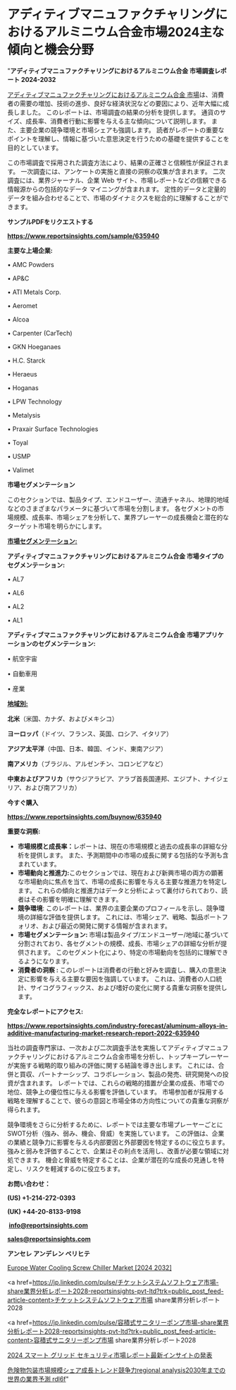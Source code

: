 # アディティブマニュファクチャリングにおけるアルミニウム合金市場2024主な傾向と機会分野

"<strong>アディティブマニュファクチャリングにおけるアルミニウム合金 市場調査レポート 2024-2032</strong>

<a href=https://www.reportsinsights.com/sample/635940>アディティブマニュファクチャリングにおけるアルミニウム合金 市場</a>は、消費者の需要の増加、技術の進歩、良好な経済状況などの要因により、近年大幅に成長しました。 このレポートは、市場調査の結果の分析を提供します。 通貨のサイズ、成長率、消費者行動に影響を与える主な傾向について説明します。 また、主要企業の競争環境と市場シェアも強調します。 読者がレポートの重要なポイントを理解し、情報に基づいた意思決定を行うための基礎を提供することを目的としています。

この市場調査で採用された調査方法により、結果の正確さと信頼性が保証されます。 一次調査には、アンケートの実施と直接の洞察の収集が含まれます。 二次調査には、業界ジャーナル、企業 Web サイト、市場レポートなどの信頼できる情報源からの包括的なデータ マイニングが含まれます。 定性的データと定量的データを組み合わせることで、市場のダイナミクスを総合的に理解することができます。

<strong><b>サンプルPDFをリクエストする</b></strong>

<a href=https://www.reportsinsights.com/sample/635940><strong><u>https://www.reportsinsights.com/sample/635940</u></strong></a>

<strong>主要な上場企業:</strong>

• AMC Powders

• AP&C

• ATI Metals Corp.

• Aeromet

• Alcoa

• Carpenter (CarTech)

• GKN Hoeganaes

• H.C. Starck

• Heraeus

• Hoganas

• LPW Technology

• Metalysis

• Praxair Surface Technologies

• Toyal

• USMP

• Valimet

<strong>市場セグメンテーション</strong>

このセクションでは、製品タイプ、エンドユーザー、流通チャネル、地理的地域などのさまざまなパラメータに基づいて市場を分割します。 各セグメントの市場規模、成長率、市場シェアを分析して、業界プレーヤーの成長機会と潜在的なターゲット市場を明らかにします。

<strong><u>市場セグメンテーション</u></strong><strong><u>:</u></strong>

<strong>アディティブマニュファクチャリングにおけるアルミニウム合金 市場タイプのセグメンテーション:</strong>

• AL7

• AL6

• AL2

• AL1

<strong>アディティブマニュファクチャリングにおけるアルミニウム合金 市場アプリケーションのセグメンテーション:</strong>

• 航空宇宙

• 自動車用

• 産業

<strong><u>地域別</u></strong><strong><u>:</u></strong>

<strong>北米</strong>（米国、カナダ、およびメキシコ）

<strong>ヨーロッパ</strong>（ドイツ、フランス、英国、ロシア、イタリア）

<strong>アジア太平洋</strong>（中国、日本、韓国、インド、東南アジア）

<strong>南アメリカ</strong>（ブラジル、アルゼンチン、コロンビアなど）

<strong>中東およびアフリカ</strong>（サウジアラビア、アラブ首長国連邦、エジプト、ナイジェリア、および南アフリカ）

<strong>今すぐ購入</strong>

<a href=https://www.reportsinsights.com/buynow/635940><strong><u>https://www.reportsinsights.com/buynow/635940</u></strong></a>

<strong>重要な洞察:</strong>
<ul>
  <li><strong>市場規模と成長率：</strong>レポートは、現在の市場規模と過去の成長率の詳細な分析を提供します。 また、予測期間中の市場の成長に関する包括的な予測も含まれています。</li>
  <li><strong>市場動向と推進力:</strong>このセクションでは、現在および新興市場の両方の顕著な市場動向に焦点を当て、市場の成長に影響を与える主要な推進力を特定します。 これらの傾向と推進力はデータと分析によって裏付けられており、読者はその影響を明確に理解できます。</li>
  <li><strong>競争環境</strong>: このレポートは、業界の主要企業のプロフィールを示し、競争環境の詳細な評価を提供します。 これには、市場シェア、戦略、製品ポートフォリオ、および最近の開発に関する情報が含まれます。</li>
  <li><strong>市場セグメンテーション: </strong>市場は製品タイプ/エンドユーザー/地域に基づいて分割されており、各セグメントの規模、成長、市場シェアの詳細な分析が提供されます。 このセグメント化により、特定の市場動向を包括的に理解できるようになります。</li>
  <li><strong>消費者の洞察 : </strong>このレポートは消費者の行動と好みを調査し、購入の意思決定に影響を与える主要な要因を強調しています。 これは、消費者の人口統計、サイコグラフィックス、および嗜好の変化に関する貴重な洞察を提供します。</li>
</ul>
<strong>完全なレポートにアクセス:</strong>

<a href=https://www.reportsinsights.com/industry-forecast/aluminum-alloys-in-additive-manufacturing-market-research-report-2022-635940><strong><u><b>https://www.reportsinsights.com/industry-forecast/aluminum-alloys-in-additive-manufacturing-market-research-report-2022-635940</b></u></strong></a>

当社の調査専門家は、一次および二次調査手法を実施してアディティブマニュファクチャリングにおけるアルミニウム合金市場を分析し、トップキープレーヤーが実施する戦略的取り組みの評価に関する結論を導き出します。 これには、合併と買収、パートナーシップ、コラボレーション、製品の発売、研究開発への投資が含まれます。 レポートでは、これらの戦略的措置が企業の成長、市場での地位、競争上の優位性に与える影響を評価しています。 市場参加者が採用する戦略を理解することで、彼らの意図と市場全体の方向性についての貴重な洞察が得られます。

競争環境をさらに分析するために、レポートでは主要な市場プレーヤーごとにSWOT分析（強み、弱み、機会、脅威）を実施しています。 この評価は、企業の業績と競争力に影響を与える内部要因と外部要因を特定するのに役立ちます。 強みと弱みを評価することで、企業はその利点を活用し、改善が必要な領域に対処できます。 機会と脅威を特定することは、企業が潜在的な成長の見通しを特定し、リスクを軽減するのに役立ちます。

<strong>お問い合わせ：</strong>

<strong>(US) +1-214-272-0393</strong>

<strong>(UK) +44-20-8133-9198</strong>

<strong> </strong><a href=info@reportsinsights.com><strong><u>info@reportsinsights.com</u></strong></a>

<a href=sales@reportsinsights.com><strong><u>sales@reportsinsights.com</u></strong></a>

<strong>アンセレ アンデレン ベリヒテ</strong>

<a href=https://www.linkedin.com/pulse/europe-water-cooling-screw-chiller-markets-strategic-c1gqf/>Europe Water Cooling Screw Chiller Market [2024 2032]</a>

<a href=https://jp.linkedin.com/pulse/チケットシステムソフトウェア市場-share業界分析レポート2028-reportsinsights-pvt-ltd?trk=public_post_feed-article-content>チケットシステムソフトウェア市場 share業界分析レポート2028</a>

<a href=https://jp.linkedin.com/pulse/容積式サニタリーポンプ市場-share業界分析レポート2028-reportsinsights-pvt-ltd?trk=public_post_feed-article-content>容積式サニタリーポンプ市場 share業界分析レポート2028</a>

<a href=https://www.linkedin.com/pulse/2024-スマート-グリッド-セキュリティ市場レポート最新インサイトの発表-community-market-research/>2024 スマート グリッド セキュリティ市場レポート最新インサイトの発表</a>

<a href=https://www.linkedin.com/pulse/危険物包装市場規模シェア成長トレンド競争力regional-analysis2030年までの世界の業界予測-rdl6f/>危険物包装市場規模シェア成長トレンド競争力regional analysis2030年までの世界の業界予測 rdl6f</a>"
